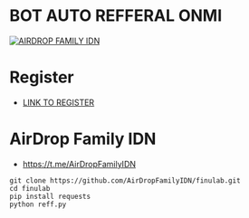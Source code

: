 # BOT AUTO REFFERAL ONMI

[![AIRDROP FAMILY IDN](https://img001.prntscr.com/file/img001/7xOCpBNhQZCp2rVRHzJLTQ.png)](https://github.com/AirDropFamilyIDN/onmi)

# Register
- [LINK TO REGISTER](https://onmi.io/?invite_code=Rmd_zBUhGWO4)

# AirDrop Family IDN
- https://t.me/AirDropFamilyIDN

```
git clone https://github.com/AirDropFamilyIDN/finulab.git
cd finulab
pip install requests
python reff.py

```

